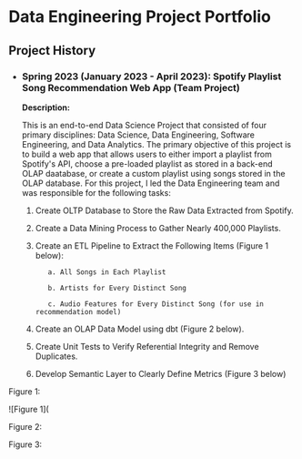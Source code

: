 # Data Engineering Project Portfolio

## Project History
- ### Spring 2023 (January 2023 - April 2023): **Spotify Playlist Song Recommendation Web App (Team Project)**

  **Description:** 
  
  This is an end-to-end Data Science Project that consisted of four primary disciplines: Data Science, Data Engineering, Software Engineering, and Data Analytics. The primary objective of this project is to build a web app that allows users to either import a playlist from Spotify's API, choose a pre-loaded playlist as stored in a back-end OLAP daatabase, or create a custom playlist using songs stored in the OLAP database. For this project, I led the Data Engineering team and was responsible for the following tasks:
  1. Create OLTP Database to Store the Raw Data Extracted from Spotify.
  2. Create a Data Mining Process to Gather Nearly 400,000 Playlists.
  3. Create an ETL Pipeline to Extract the Following Items (Figure 1 below):
  
            a. All Songs in Each Playlist
    
            b. Artists for Every Distinct Song
    
            c. Audio Features for Every Distinct Song (for use in recommendation model)
  5. Create an OLAP Data Model using dbt (Figure 2 below).
  6. Create Unit Tests to Verify Referential Integrity and Remove Duplicates.
  7. Develop Semantic Layer to Clearly Define Metrics (Figure 3 below)
 
 
 Figure 1:
 
 ![Figure 1](
 
 Figure 2:
 
 
 
 Figure 3:
